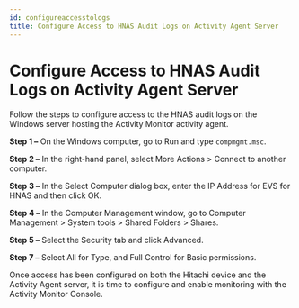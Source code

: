 ```yaml
---
id: configureaccesstologs
title: Configure Access to HNAS Audit Logs on Activity Agent Server
---
```


# Configure Access to HNAS Audit Logs on Activity Agent Server

Follow the steps to configure access to the HNAS audit logs on the Windows server hosting the Activity Monitor activity agent.

**Step 1 –** On the Windows computer, go to Run and type `compmgmt.msc`.

**Step 2 –** In the right-hand panel, select More Actions > Connect to another computer.

**Step 3 –** In the Select Computer dialog box, enter the IP Address for EVS for HNAS and then click OK.

**Step 4 –** In the Computer Management window, go to Computer Management > System tools > Shared Folders > Shares.

**Step 5 –** Select the Security tab and click Advanced.

**Step 7 –** Select All for Type, and Full Control for Basic permissions.

Once access has been configured on both the Hitachi device and the Activity Agent server, it is time to configure and enable monitoring with the Activity Monitor Console.